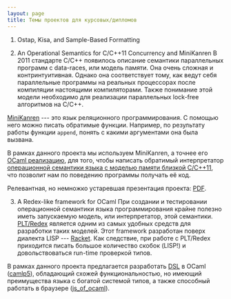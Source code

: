 ```yaml
---
layout: page
title: Темы проектов для курсовых/дипломов
---
```


1) Ostap, Kisa, and Sample-Based Formatting
  

2) An Operational Semantics for C/C++11 Concurrency and MiniKanren 
  В 2011 стандарте C/C++ появилось описание семантики
  параллельных программ с data-races, или модель памяти.
  Она очень сложная и контринтуитивная. Однако она соответствует
  тому, как ведут себя параллельные программы на реальных процессорах
  после компиляции настоящими компиляторами.
  Также понимание этой модели необходимо для реализации параллельных
  lock-free алгоритмов на C/C++.

  [MiniKanren](http://minikanren.org/)
  --- это язык реляционного программирования. С помощью него
  можно писать обратимые функции. Например, по результату работы
  функции `append`, понять с какими аргументами она была вызвана.
  
  В рамках данного проекта мы используем MiniKanren, а точнее его
  [OCaml реализацию](https://github.com/dboulytchev/ocanren),
  для того, чтобы написать обратимый интерпретатор
  [операционной семантики языка с моделью памяти близкой C/C++11](https://podkopaev.net/opc11),
  что позволит нам по поведению программы получать её код. 
  
  Релевантная, но немножко устаревшая презентация проекта:
  [PDF](https://drive.google.com/open?id=0B3UPtzTx9FB1NGh0UlR2cWhNSWM).

3) A Redex-like framework for OCaml
  При создании и тестировании операционной семантики языка
  программирования крайне полезно иметь запускаемую модель,
  или интерпретатор, этой семантики.
  [PLT/Redex](https://redex.racket-lang.org/) является
  одним из самых удобных средств для разработки таких моделей.
  Этот framework разработан поверх диалекта LISP ---
  [Racket](https://racket-lang.org/). Как следствие, при
  работе с PLT/Redex приходится писать большое количество
  скобок (LISP!) и довольствоваться run-time проверкой типов.
    
  В рамках данного проекта предлагается разработать
  [DSL](https://en.wikipedia.org/wiki/Domain-specific_language)
  в OCaml ([camlp5](http://camlp5.gforge.inria.fr/)),
  обладающий схожей функциональностью, но имеющий
  преимущества языка с богатой системой типов, а также способный
  работать в браузере ([js_of_ocaml](http://ocsigen.org/js_of_ocaml/)).

